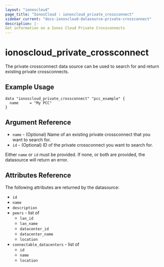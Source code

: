 ```yaml
---
layout: "ionoscloud"
page_title: "IonosCloud : ionoscloud_private_crossconnect"
sidebar_current: "docs-ionoscloud-datasource-private-crossconnect"
description: |-
Get information on a Ionos Cloud Private Crossconnects
---
```


# ionoscloud\_private_crossconnect

The private crossconnect data source can be used to search for and return existing private crossconnects.

## Example Usage

```hcl
data "ionoscloud_private_crossconnect" "pcc_example" {
  name     = "My PCC"
}
```

## Argument Reference

* `name` - (Optional) Name of an existing private crossconnect that you want to search for.
* `id` - (Optional) ID of the private crossconnect you want to search for.

Either `name` or `id` must be provided. If none, or both are provided, the datasource will return an error.

## Attributes Reference

The following attributes are returned by the datasource:

* `id`
* `name`
* `description`
* `peers` - list of
    * `lan_id`
    * `lan_name`
    * `datacenter_id`
    * `datacenter_name`
    * `location`
* `connectable_datacenters` - list of
    * `id`
    * `name`
    * `location`
